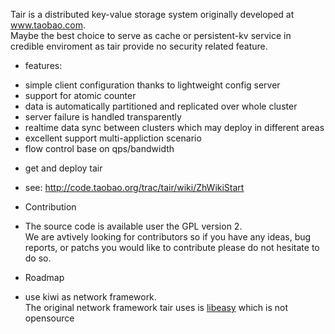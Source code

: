 Tair is a distributed key-value storage system originally developed at www.taobao.com.  
Maybe the best choice to serve as cache or persistent-kv service in credible enviroment as tair provide no security related feature.

* features:

 - simple client configuration thanks to lightweight config server
 - support for atomic counter 
 - data is automatically partitioned and replicated over whole cluster
 - server failure is handled transparently
 - realtime data sync between clusters which may deploy in different areas
 - excellent support multi-appliction scenario
 - flow control base on qps/bandwidth

* get and deploy tair

 - see: http://code.taobao.org/trac/tair/wiki/ZhWikiStart 

* Contribution

 - The source code is available user the GPL version 2.   
   We are avtively looking for contributors so if you have any ideas, bug reports, or patchs you would like to contribute please do not hesitate to do so.

* Roadmap
 - use kiwi as network framework.  
   The original network framework tair uses is [libeasy](https://github.com/alibaba/oceanbase/tree/master/oceanbase_0.4/libeasy_rpm) which is not opensource
